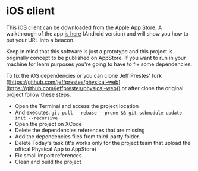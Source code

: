 # iOS client

This iOS client can be downloaded from the [Apple App Store](https://itunes.apple.com/us/app/physical-web/id927653608?mt=8). A walkthrough of the app [is here](http://github.com/google/physical-web/blob/master/documentation/android_client_walkthrough.md) (Android version) and will show you how to put your URL into a beacon.

Keep in mind that this software is just a prototype and this project is originally concept to be published on AppStore. If you want to run in your machine for learn purposes you're going to have to fix some dependencies. 

To fix the iOS dependencies or you can clone Jeff Prestes' fork ([https://github.com/jeffprestes/physical-web](https://github.com/jeffprestes/physical-web)) or after clone the original project follow these steps:

* Open the Terminal and access the project location
* And executes: ```git pull --rebase --prune && git submodule update --init --recursive```
* Open the project on XCode 
* Delete the dependencies references that are missing
* Add the dependencies files from third-party folder. 
* Delete Today's task (it's works only for the project team that upload the offical Physical App to AppStore)
* Fix small import references
* Clean and build the project


